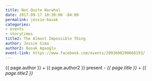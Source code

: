 ```yaml
---
title: Not Quite Narwhal
date: 2017-09-17 10:30:00 -04:00
permalink: jessie-basak
categories:
- events
- storytimes
title2: The Almost Impossible Thing
author: Jessie Sima
author2: Basak Agaoglu
event-link: https://www.facebook.com/events/2093600290666193/
---
```


{{ page.author }} + {{ page.author2 }} present - *{{ page.title }}* + *{{ page.title2 }}*

